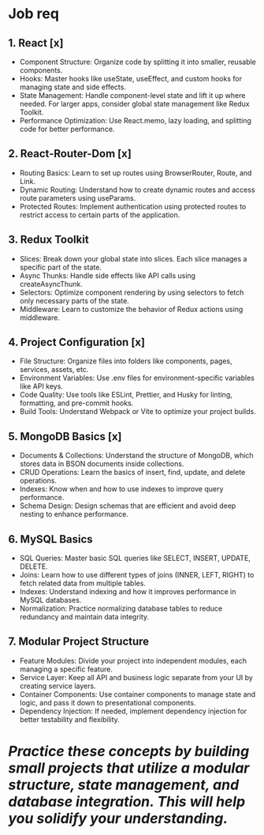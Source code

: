 # Job req

## 1. React [x]

- Component Structure: Organize code by splitting it into smaller, reusable components.
- Hooks: Master hooks like useState, useEffect, and custom hooks for managing state and side effects.
- State Management: Handle component-level state and lift it up where needed. For larger apps, consider global state management like Redux Toolkit.
- Performance Optimization: Use React.memo, lazy loading, and splitting code for better performance.

## 2. React-Router-Dom [x]

- Routing Basics: Learn to set up routes using BrowserRouter, Route, and Link.
- Dynamic Routing: Understand how to create dynamic routes and access route parameters using useParams.
- Protected Routes: Implement authentication using protected routes to restrict access to certain parts of the application.

## 3. Redux Toolkit

- Slices: Break down your global state into slices. Each slice manages a specific part of the state.
- Async Thunks: Handle side effects like API calls using createAsyncThunk.
- Selectors: Optimize component rendering by using selectors to fetch only necessary parts of the state.
- Middleware: Learn to customize the behavior of Redux actions using middleware.

## 4. Project Configuration [x]

- File Structure: Organize files into folders like components, pages, services, assets, etc.
- Environment Variables: Use .env files for environment-specific variables like API keys.
- Code Quality: Use tools like ESLint, Prettier, and Husky for linting, formatting, and pre-commit hooks.
- Build Tools: Understand Webpack or Vite to optimize your project builds.

## 5. MongoDB Basics [x]

- Documents & Collections: Understand the structure of MongoDB, which stores data in BSON documents inside collections.
- CRUD Operations: Learn the basics of insert, find, update, and delete operations.
- Indexes: Know when and how to use indexes to improve query performance.
- Schema Design: Design schemas that are efficient and avoid deep nesting to enhance performance.

## 6. MySQL Basics

- SQL Queries: Master basic SQL queries like SELECT, INSERT, UPDATE, DELETE.
- Joins: Learn how to use different types of joins (INNER, LEFT, RIGHT) to fetch related data from multiple tables.
- Indexes: Understand indexing and how it improves performance in MySQL databases.
- Normalization: Practice normalizing database tables to reduce redundancy and maintain data integrity.

## 7. Modular Project Structure

- Feature Modules: Divide your project into independent modules, each managing a specific feature.
- Service Layer: Keep all API and business logic separate from your UI by creating service layers.
- Container Components: Use container components to manage state and logic, and pass it down to presentational components.
- Dependency Injection: If needed, implement dependency injection for better testability and flexibility.

# *Practice these concepts by building small projects that utilize a modular structure, state management, and database integration. This will help you solidify your understanding.*